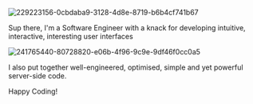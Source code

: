![229223156-0cbdaba9-3128-4d8e-8719-b6b4cf741b67](https://github.com/HilarioNengareJr/HilarioNengareJr/assets/38634516/c7d12b02-928e-4d4f-bf8f-cf4280349b43)

Sup there, I'm a Software Engineer with a knack for developing intuitive, interactive, interesting user interfaces 

![241765440-80728820-e06b-4f96-9c9e-9df46f0cc0a5](https://github.com/HilarioNengareJr/HilarioNengareJr/assets/38634516/ecca96dd-e6be-4972-a9b5-55a6f6e4bfe1)


I also put together well-engineered, optimised, simple and yet powerful server-side code.

Happy Coding!





